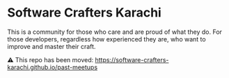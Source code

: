 # Software Crafters Karachi

This is a community for those who care and are proud of what they do. For those developers, regardless how experienced they are, who want to improve and master their craft.

:warning: This repo has been moved: https://software-crafters-karachi.github.io/past-meetups
